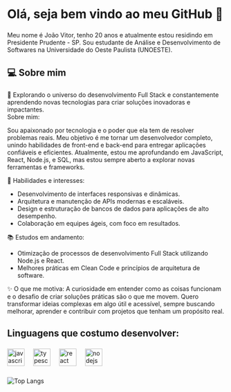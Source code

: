 <h1 align="left">Olá, seja bem vindo ao meu GitHub 👋</h1>

###

<p align="left">Meu nome é João Vitor, tenho 20 anos e atualmente estou residindo em Presidente Prudente - SP. Sou estudante de Análise e Desenvolvimento de Softwares na Universidade do Oeste Paulista (UNOESTE).</p>

###

<h2 align="left">💻 Sobre mim</h2>

###

<p align="left">📍 Explorando o universo do desenvolvimento Full Stack e constantemente aprendendo novas tecnologias para criar soluções inovadoras e impactantes.<br>
 Sobre mim:

Sou apaixonado por tecnologia e o poder que ela tem de resolver problemas reais. Meu objetivo é me tornar um desenvolvedor completo, unindo habilidades de front-end e back-end para entregar aplicações confiáveis e eficientes.
Atualmente, estou me aprofundando em JavaScript, React, Node.js, e SQL, mas estou sempre aberto a explorar novas ferramentas e frameworks.

🚀 Habilidades e interesses:

- Desenvolvimento de interfaces responsivas e dinâmicas.
- Arquitetura e manutenção de APIs modernas e escaláveis.
- Design e estruturação de bancos de dados para aplicações de alto desempenho.
- Colaboração em equipes ágeis, com foco em resultados.

📚 Estudos em andamento:

- Otimização de processos de desenvolvimento Full Stack utilizando Node.js e React.
- Melhores práticas em Clean Code e princípios de arquitetura de software.

✨ O que me motiva:
A curiosidade em entender como as coisas funcionam e o desafio de criar soluções práticas são o que me movem. Quero transformar ideias complexas em algo útil e acessível, sempre buscando melhorar, aprender e contribuir com projetos que tenham um propósito real.</p>

###

<h2 align="left">Linguagens que costumo desenvolver: </h2>

###

<div align="left">
  <img src="https://cdn.jsdelivr.net/gh/devicons/devicon/icons/javascript/javascript-original.svg" height="40" alt="javascript logo"  />
  <img width="12" />
  <img src="https://cdn.jsdelivr.net/gh/devicons/devicon/icons/typescript/typescript-original.svg" height="40" alt="typescript logo"  />
  <img width="12" />
  <img src="https://cdn.jsdelivr.net/gh/devicons/devicon/icons/react/react-original.svg" height="40" alt="react logo"  />
  <img width="12" />
  <img src="https://cdn.jsdelivr.net/gh/devicons/devicon/icons/nodejs/nodejs-original.svg" height="40" alt="nodejs logo"  />
  <img width="12" />
</div>

###

![Top Langs](https://github-readme-stats.vercel.app/api/top-langs/?username=devjvsoares&layout=compact)


